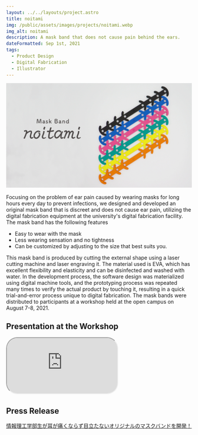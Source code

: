 ```yaml
---
layout: ../../layouts/project.astro
title: noitami
img: /public/assets/images/projects/noitami.webp
img_alt: noitami
description: A mask band that does not cause pain behind the ears.
dateFormatted: Sep 1st, 2021
tags:
  - Product Design
  - Digital Fabrication
  - Illustrator
---
```


![noitami](/public/assets/images/projects/noitami.webp)

Focusing on the problem of ear pain caused by wearing masks for long hours every day to prevent infections, we designed and developed an original mask band that is discreet and does not cause ear pain, utilizing the digital fabrication equipment at the university's digital fabrication facility.
The mask band has the following features

- Easy to wear with the mask
- Less wearing sensation and no tightness
- Can be customized by adjusting to the size that best suits you.

This mask band is produced by cutting the external shape using a laser cutting machine and laser engraving it. The material used is EVA, which has excellent flexibility and elasticity and can be disinfected and washed with water. In the development process, the software design was materialized using digital machine tools, and the prototyping process was repeated many times to verify the actual product by touching it, resulting in a quick trial-and-error process unique to digital fabrication.
The mask bands were distributed to participants at a workshop held at the open campus on August 7-8, 2021.

<!-- <br/> -->
<!---->
<!-- 感染症防止のためにマスクを毎日長時間装着することで耳が痛くなる問題に着目し，大学のデジタルファブリケーション施設のデジタル工作機器を活用して，耳が痛くならず目立たないオリジナルのマスクバンドをデザイン・開発した。 -->
<!-- 本マスクバンドには次のような特徴がある： -->
<!---->
<!-- - マスクと一緒につけやすい -->
<!-- - 装着感が少なく、締め付けられている感覚がない -->
<!-- - 自分に合ったサイズに調整して、カスタマイズすることができる -->
<!---->
<!-- 本マスクバンドは，レーザー加工機で外形形状を切断加工し，レーザー彫刻を施して制作している。素材には，柔軟性や弾力性に優れ，消毒・水洗い可能な EVA を使用している。開発過程では，ソフトウェア上で設計したものをデジタル工作機器で実体化し，実物を触って確かめるプロトタイピングを何度も繰り返し，デジタルファブリケーションならではの素早い試行錯誤を行った。 -->
<!-- 本マスクバンドは，2021 年 8 月 7 日〜8 日に開催されたオープンキャンパスでのワークショップにて参加者へ配付された。 -->

## Presentation at the Workshop

<div>
  <iframe
    src="https://www.youtube.com/embed/j-7uK22wKHo?si=nZCHYYFBceDr5GZJ"
    title="noitami Presentation Video"
    class="w-full"
    style="border-radius: 30px; aspect-ratio: 16 / 9;"
  ></iframe>
</div>

## Press Release

[情報理工学部生が耳が痛くならず目立たないオリジナルのマスクバンドを開発！](https://www.kyoto-su.ac.jp/news/2021_ise/20210826_196_mask.html)
